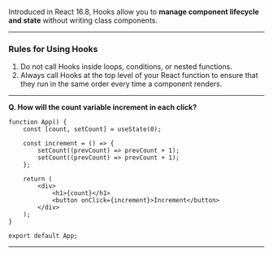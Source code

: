 
Introduced in React 16.8, Hooks allow you to **manage component lifecycle and state** without writing class components.

---
### Rules for Using Hooks

1. Do not call Hooks inside loops, conditions, or nested functions. 
2. Always call Hooks at the top level of your React function to ensure that they run in the same order every time a component renders.

---

**Q. How will the count variable increment in each click?**

```
function App() {
	const [count, setCount] = useState(0);
	
	const increment = () => {
		setCount((prevCount) => prevCount + 1);
		setCount((prevCount) => prevCount + 1);
	};

	return (
		<div>
			<h1>{count}</h1>
			<button onClick={increment}>Increment</button>
		</div>
	);
}

export default App;
```

---
